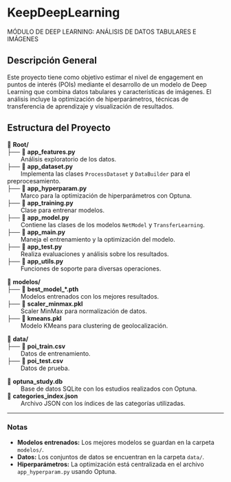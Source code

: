 # KeepDeepLearning
MÓDULO DE DEEP LEARNING: ANÁLISIS DE DATOS TABULARES E IMÁGENES

## Descripción General
Este proyecto tiene como objetivo estimar el nivel de engagement en puntos de interés (POIs) mediante el desarrollo de un modelo de Deep Learning que combina datos tabulares y características de imágenes. El análisis incluye la optimización de hiperparámetros, técnicas de transferencia de aprendizaje y visualización de resultados.

## Estructura del Proyecto

📂 **Root/**  
├── 📄 **app_features.py**  
&nbsp;&nbsp;&nbsp;&nbsp;&nbsp;&nbsp;&nbsp;&nbsp;Análisis exploratorio de los datos.  
├── 📄 **app_dataset.py**  
&nbsp;&nbsp;&nbsp;&nbsp;&nbsp;&nbsp;&nbsp;&nbsp;Implementa las clases `ProcessDataset` y `DataBuilder` para el preprocesamiento.  
├── 📄 **app_hyperparam.py**  
&nbsp;&nbsp;&nbsp;&nbsp;&nbsp;&nbsp;&nbsp;&nbsp;Marco para la optimización de hiperparámetros con Optuna.  
├── 📄 **app_training.py**  
&nbsp;&nbsp;&nbsp;&nbsp;&nbsp;&nbsp;&nbsp;&nbsp;Clase para entrenar modelos.  
├── 📄 **app_model.py**  
&nbsp;&nbsp;&nbsp;&nbsp;&nbsp;&nbsp;&nbsp;&nbsp;Contiene las clases de los modelos `NetModel` y `TransferLearning`.  
├── 📄 **app_main.py**  
&nbsp;&nbsp;&nbsp;&nbsp;&nbsp;&nbsp;&nbsp;&nbsp;Maneja el entrenamiento y la optimización del modelo.  
├── 📄 **app_test.py**  
&nbsp;&nbsp;&nbsp;&nbsp;&nbsp;&nbsp;&nbsp;&nbsp;Realiza evaluaciones y análisis sobre los resultados.  
├── 📄 **app_utils.py**  
&nbsp;&nbsp;&nbsp;&nbsp;&nbsp;&nbsp;&nbsp;&nbsp;Funciones de soporte para diversas operaciones.  

📂 **modelos/**  
├── 📄 **best_model_*.pth**  
&nbsp;&nbsp;&nbsp;&nbsp;&nbsp;&nbsp;&nbsp;&nbsp;Modelos entrenados con los mejores resultados.  
├── 📄 **scaler_minmax.pkl**  
&nbsp;&nbsp;&nbsp;&nbsp;&nbsp;&nbsp;&nbsp;&nbsp;Scaler MinMax para normalización de datos.  
├── 📄 **kmeans.pkl**  
&nbsp;&nbsp;&nbsp;&nbsp;&nbsp;&nbsp;&nbsp;&nbsp;Modelo KMeans para clustering de geolocalización.  

📂 **data/**  
├── 📄 **poi_train.csv**  
&nbsp;&nbsp;&nbsp;&nbsp;&nbsp;&nbsp;&nbsp;&nbsp;Datos de entrenamiento.  
├── 📄 **poi_test.csv**  
&nbsp;&nbsp;&nbsp;&nbsp;&nbsp;&nbsp;&nbsp;&nbsp;Datos de prueba.  

📄 **optuna_study.db**  
&nbsp;&nbsp;&nbsp;&nbsp;&nbsp;&nbsp;&nbsp;&nbsp;Base de datos SQLite con los estudios realizados con Optuna.  
📄 **categories_index.json**  
&nbsp;&nbsp;&nbsp;&nbsp;&nbsp;&nbsp;&nbsp;&nbsp;Archivo JSON con los índices de las categorías utilizadas.  

---

### Notas
- **Modelos entrenados:** Los mejores modelos se guardan en la carpeta `modelos/`.
- **Datos:** Los conjuntos de datos se encuentran en la carpeta `data/`.
- **Hiperparámetros:** La optimización está centralizada en el archivo `app_hyperparam.py` usando Optuna.


